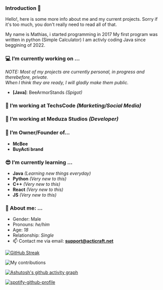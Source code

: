 
### Introduction 👋
  Hello!, here is some more info about me and my current projects. Sorry if it's too much, you don't really need to read all of that.
  
  My name is Mathias, i started programming in 2017 My first program was written in python (Simple Calculator)
  I am activly coding Java since beggining of 2022.

### 💻 I’m currently working on ...
*NOTE: Most of my projects are currently personal, in progress and therebefore, private.*                                              
*When I think they are ready, I will gladly make them public.*
  - **[Java]**: BeeArmorStands *(Spigot)*

### &#x1F499; I’m working at TechsCode *(Marketing/Social Media)*
### 💜 I’m working at Meduza Studios *(Developer)*

### 🧟 I’m Owner/Founder of...
  - **McBee** 
  - **BuyActi brand**
  
### 😎 I’m currently learning ...
  - **Java** *(Learning new things everyday)*
  - **Python** *(Very new to this)*
  - **C++** *(Very new to this)*
  - **React** *(Very new to this)*
  - **JS** *(Very new to this)*


### 💌 About me: ...
  - Gender: Male
  - Pronouns: *he/him* 
  - Age: *18*
  - Relationship: *Single*
  - 📫 Contact me via email: **support@acticraft.net**

[![GitHub Streak](https://github-readme-streak-stats.herokuapp.com/?user=PxLib&theme=tokyonight)](https://git.io/streak-stats)

![My contributions](https://github-readme-stats.vercel.app/api?username=PxLib&show_icons=true&theme=tokyonight)

[![Ashutosh's github activity graph](https://activity-graph.herokuapp.com/graph?username=PxLib&theme=rogue)](https://github.com/ashutosh00710/github-readme-activity-graph)

[![spotify-github-profile](https://spotify-github-profile.vercel.app/api/view?uid=vhi55e1fsjn7f3tme4d1q66gj&cover_image=true&theme=default&bar_color=66d9ff&bar_color_cover=true)](https://spotify-github-profile.vercel.app/api/view?uid=vhi55e1fsjn7f3tme4d1q66gj&redirect=true)
